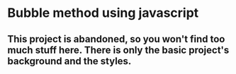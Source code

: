 # Bubble method using javascript
## This project is abandoned, so you won't find too much stuff here. There is only the basic project's background and the styles.

